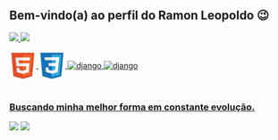 ## Bem-vindo(a) ao perfil do Ramon Leopoldo 😉
 <div>
   <a href="https://github.com/Ramonlleopoldo">
   <img height="180em" src="https://github-readme-stats.vercel.app/api?username=Ramonlleopoldo&show_icons=true&theme=tokyonight&include_all_commits=true&count_private=true"/>
   <img height="180em" src="https://github-readme-stats.vercel.app/api/top-langs/?username=Ramonlleopoldo&layout=compact&langs_count=6&theme=tokyonight"/>
</div>

<div style="display: inline_block"><br>
  <img align="center" alt="HTML" height="48" width="48" src="https://raw.githubusercontent.com/devicons/devicon/master/icons/html5/html5-original.svg">
  <img align="center" alt="CSS" height="48" width="48" src="https://raw.githubusercontent.com/devicons/devicon/master/icons/css3/css3-original.svg">
  <img align="center" alt="django" width="48" height="48" src="https://img.icons8.com/color/48/python--v1.png" alt="python--v1"/>
  <img align="center" alt="django" width="48" height="48" src="https://img.icons8.com/color/48/django.png" alt="django"/>

</div>

<br>

### Buscando minha melhor forma em constante evolução. 

<div> 
  <a href="https://instagram.com/ramonlleopoldo" target="_blank"><img src="https://img.shields.io/badge/-Instagram-%23E4405F?style=for-the-badge&logo=instagram&logoColor=white" target="_blank"></a>
  <a href="https://www.linkedin.com/in/ramon-leopoldo-8b697023b/" target="_blank"><img src="https://img.shields.io/badge/-LinkedIn-%230077B5?style=for-the-badge&logo=linkedin&logoColor=white" target="_blank"></a>
</div>
